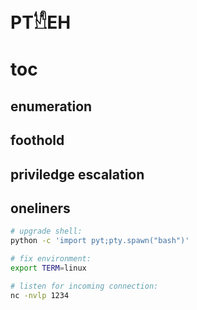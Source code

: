 # PT𓀮EH

# toc


## enumeration

## foothold

## priviledge escalation

## oneliners

```sh
# upgrade shell:
python -c 'import pyt;pty.spawn("bash")'

# fix environment:
export TERM=linux

# listen for incoming connection:
nc -nvlp 1234
```
